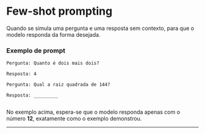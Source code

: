 # Few-shot prompting

Quando se simula uma pergunta e uma resposta sem contexto, para que o modelo responda da forma desejada.

### Exemplo de prompt

```
Pergunta: Quanto é dois mais dois?

Resposta: 4

Pergunta: Qual a raiz quadrada de 144?

Resposta: _________
 
```

No exemplo acima, espera-se que o modelo responda apenas com o número **12**, exatamente como o exemplo demonstrou.

---
